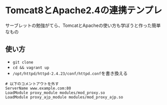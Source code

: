 Tomcat8とApache2.4の連携テンプレ
====

サーブレットの勉強がてら、TomcatとApacheの使い方も学ぼうと作った簡単なもの

## 使い方

- `git clone` 
- `cd && vagrant up`
- `/opt/httpd/httpd-2.4.23/conf/httpd.conf`を書き換える

```
# 以下のコメントアウトを外す
ServerName www.example.com:80
LoadModule proxy_module modules/mod_proxy.so
LoadModule proxy_ajp_module modules/mod_proxy_ajp.so
```

